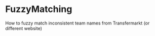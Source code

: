 # FuzzyMatching
How to fuzzy match inconsistent team names from Transfermarkt (or different website)
